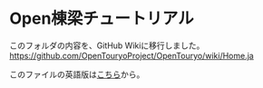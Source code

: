 # Open棟梁チュートリアル
このフォルダの内容を、GitHub Wikiに移行しました。  
https://github.com/OpenTouryoProject/OpenTouryo/wiki/Home.ja

このファイルの英語版は[こちら](../en/README.md)から。
